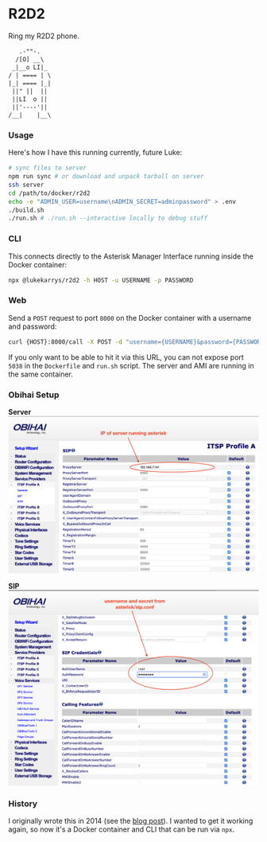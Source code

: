# R2D2

Ring my R2D2 phone.

```
   .-""-.
  /[O] __\
 _|__o LI|_
/ | ==== | \
|_| ==== |_|
 ||" ||  ||
 ||LI  o ||
 ||'----'||
/__|    |__\
```

### Usage

Here's how I have this running currently, future Luke:

```sh
# sync files to server
npm run sync # or download and unpack tarball on server
ssh server
cd /path/to/docker/r2d2
echo -e "ADMIN_USER=username\nADMIN_SECRET=adminpassword" > .env
./build.sh
./run.sh # ./run.sh --interactive locally to debug stuff
```

### CLI

This connects directly to the Asterisk Manager Interface running inside the Docker container:

```sh
npx @lukekarrys/r2d2 -h HOST -u USERNAME -p PASSWORD
```

### Web

Send a `POST` request to port `8000` on the Docker container with a username and password:

```sh
curl {HOST}:8000/call -X POST -d "username={USERNAME}&password={PASSWORD}"
```

If you only want to be able to hit it via this URL, you can not expose port `5038` in the `Dockerfile` and `run.sh` script. The server and AMI are running in the same container.

### Obihai Setup

**Server**
![server instructions](docs/server.png)

**SIP**
![sip instructions](docs/sip.png)

### History

I originally wrote this in 2014 (see the [blog post](http://lukecod.es/2014/03/28/beep-boop-ringing-an-r2d2-telephone-with-obihai-asterisk-and-node/)). I wanted to get it working again, so now it's a Docker container and CLI that can be run via `npx`.
